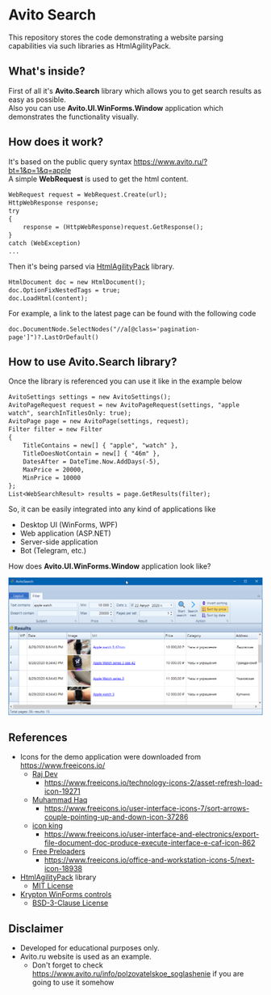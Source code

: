 Avito Search
=======================

This repository stores the code demonstrating a website parsing capabilities via such libraries as HtmlAgilityPack.

What's inside?
-----------------------

First of all it's **Avito.Search** library which allows you to get search results as easy as possible.<br/>
Also you can use **Avito.UI.WinForms.Window** application which demonstrates the functionality visually.

How does it work?
-----------------------

It's based on the public query syntax https://www.avito.ru/?bt=1&p=1&q=apple<br/>
A simple **WebRequest** is used to get the html content.
```
WebRequest request = WebRequest.Create(url);
HttpWebResponse response;
try
{
    response = (HttpWebResponse)request.GetResponse();
}
catch (WebException)
...
```
Then it's being parsed via [HtmlAgilityPack](https://github.com/zzzprojects/html-agility-pack) library.
```
HtmlDocument doc = new HtmlDocument();
doc.OptionFixNestedTags = true;
doc.LoadHtml(content);
```
For example, a link to the latest page can be found with the following code
```
doc.DocumentNode.SelectNodes("//a[@class='pagination-page']")?.LastOrDefault()
```

How to use **Avito.Search** library?
-----------------------

Once the library is referenced you can use it like in the example below
```
AvitoSettings settings = new AvitoSettings();
AvitoPageRequest request = new AvitoPageRequest(settings, "apple watch", searchInTitlesOnly: true);
AvitoPage page = new AvitoPage(settings, request);
Filter filter = new Filter
{
    TitleContains = new[] { "apple", "watch" },
    TitleDoesNotContain = new[] { "46m" },
    DatesAfter = DateTime.Now.AddDays(-5),
    MaxPrice = 20000,
    MinPrice = 10000
};
List<WebSearchResult> results = page.GetResults(filter);
```
So, it can be easily integrated into any kind of applications like
* Desktop UI (WinForms, WPF)
* Web application (ASP.NET)
* Server-side application
* Bot (Telegram, etc.)

How does **Avito.UI.WinForms.Window** application look like?

![2020](2020.png)

References
-----------------------

* Icons for the demo application were downloaded from https://www.freeicons.io/<br/>
    * [Raj Dev](https://www.freeicons.io/profile/714)
        * https://www.freeicons.io/technology-icons-2/asset-refresh-load-icon-19271
    * [Muhammad Haq](https://www.freeicons.io/profile/823)
        * https://www.freeicons.io/user-interface-icons-7/sort-arrows-couple-pointing-up-and-down-icon-37286
    * [icon king](https://www.freeicons.io/profile/3)
        * https://www.freeicons.io/user-interface-and-electronics/export-file-document-doc-produce-execute-interface-e-caf-icon-862
    * [Free Preloaders](https://www.freeicons.io/profile/726)
        * https://www.freeicons.io/office-and-workstation-icons-5/next-icon-18938
* [HtmlAgilityPack](https://github.com/zzzprojects/html-agility-pack) library
    * [MIT License](https://github.com/zzzprojects/html-agility-pack/blob/master/LICENSE)
* [Krypton WinForms controls](https://github.com/ComponentFactory/Krypton)
    * [BSD-3-Clause License](https://github.com/ComponentFactory/Krypton/blob/master/LICENSE)

Disclaimer
-----------------------

* Developed for educational purposes only.
* Avito.ru website is used as an example.
    * Don't forget to check https://www.avito.ru/info/polzovatelskoe_soglashenie if you are going to use it somehow